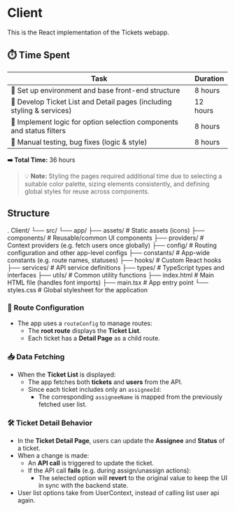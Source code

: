 # Client

This is the React implementation of the Tickets webapp.

## ⏱️ Time Spent

| Task                                                                   | Duration |
| ---------------------------------------------------------------------- | -------- |
| 🔧 Set up environment and base front-end structure                     | 8 hours  |
| 🧩 Develop Ticket List and Detail pages (including styling & services) | 12 hours |
| 🧠 Implement logic for option selection components and status filters  | 8 hours  |
| 🧪 Manual testing, bug fixes (logic & style)                           | 8 hours  |

**➡️ Total Time:** 36 hours

> 💡 **Note:** Styling the pages required additional time due to selecting a suitable color palette, sizing elements consistently, and defining global styles for reuse across components.

## Structure

.
Client/
└── src/
└── app/
├── assets/ # Static assets (icons)
├── components/ # Reusable/common UI components
├── providers/ # Context providers (e.g. fetch users once globally)
├── config/ # Routing configuration and other app-level configs
├── constants/ # App-wide constants (e.g. route names, statuses)
├── hooks/ # Custom React hooks
├── services/ # API service definitions
├── types/ # TypeScript types and interfaces
├── utils/ # Common utility functions
├── index.html # Main HTML file (handles font imports)
├── main.tsx # App entry point
└── styles.css # Global stylesheet for the application

### 📌 Route Configuration

- The app uses a `routeConfig` to manage routes:
  - The **root route** displays the **Ticket List**.
  - Each ticket has a **Detail Page** as a child route.

### 📥 Data Fetching

- When the **Ticket List** is displayed:
  - The app fetches both **tickets** and **users** from the API.
  - Since each ticket includes only an `assigneeId`:
    - The corresponding `assigneeName` is mapped from the previously fetched user list.

### 🛠️ Ticket Detail Behavior

- In the **Ticket Detail Page**, users can update the **Assignee** and **Status** of a ticket.
- When a change is made:
  - An **API call** is triggered to update the ticket.
  - If the API call **fails** (e.g. during assign/unassign actions):
    - The selected option will **revert** to the original value to keep the UI in sync with the backend state.
- User list options take from UserContext, instead of calling list user api again.
